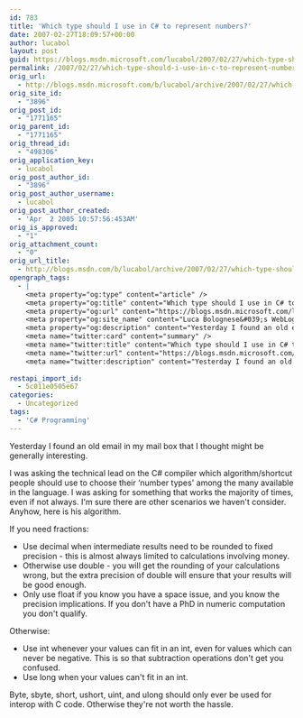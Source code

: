 ```yaml
---
id: 783
title: 'Which type should I use in C# to represent numbers?'
date: 2007-02-27T18:09:57+00:00
author: lucabol
layout: post
guid: https://blogs.msdn.microsoft.com/lucabol/2007/02/27/which-type-should-i-use-in-c-to-represent-numbers/
permalink: /2007/02/27/which-type-should-i-use-in-c-to-represent-numbers/
orig_url:
  - http://blogs.msdn.microsoft.com/b/lucabol/archive/2007/02/27/which-type-should-i-use-in-c-to-represent-numbers.aspx
orig_site_id:
  - "3896"
orig_post_id:
  - "1771165"
orig_parent_id:
  - "1771165"
orig_thread_id:
  - "498306"
orig_application_key:
  - lucabol
orig_post_author_id:
  - "3896"
orig_post_author_username:
  - lucabol
orig_post_author_created:
  - 'Apr  2 2005 10:57:56:453AM'
orig_is_approved:
  - "1"
orig_attachment_count:
  - "0"
orig_url_title:
  - http://blogs.msdn.com/b/lucabol/archive/2007/02/27/which-type-should-i-use-in-c-to-represent-numbers.aspx
opengraph_tags:
  - |
    <meta property="og:type" content="article" />
    <meta property="og:title" content="Which type should I use in C# to represent numbers?" />
    <meta property="og:url" content="https://blogs.msdn.microsoft.com/lucabol/2007/02/27/which-type-should-i-use-in-c-to-represent-numbers/" />
    <meta property="og:site_name" content="Luca Bolognese&#039;s WebLog" />
    <meta property="og:description" content="Yesterday I found an old email in my mail box that I thought might be generally interesting. I was asking&nbsp;the&nbsp;technical lead&nbsp;on the C# compiler which algorithm/shortcut people should use to choose their &#8216;number types' among the many available in the language. I was asking for something that works the majority of times, even if not..." />
    <meta name="twitter:card" content="summary" />
    <meta name="twitter:title" content="Which type should I use in C# to represent numbers?" />
    <meta name="twitter:url" content="https://blogs.msdn.microsoft.com/lucabol/2007/02/27/which-type-should-i-use-in-c-to-represent-numbers/" />
    <meta name="twitter:description" content="Yesterday I found an old email in my mail box that I thought might be generally interesting. I was asking&nbsp;the&nbsp;technical lead&nbsp;on the C# compiler which algorithm/shortcut people should use to choose their &#8216;number types' among the many available in the language. I was asking for something that works the majority of times, even if not..." />
    
restapi_import_id:
  - 5c011e0505e67
categories:
  - Uncategorized
tags:
  - 'C# Programming'
---
```

Yesterday I found an old email in my mail box that I thought might be generally interesting.

I was asking&nbsp;the&nbsp;technical lead&nbsp;on the C# compiler which algorithm/shortcut people should use to choose their &#8216;number types' among the many available in the language. I was asking for something that works the majority of times, even if not always. I'm sure there are other scenarios we haven't consider. Anyhow, here is his algorithm.

If you need fractions: 

  * Use decimal when intermediate results need to be rounded to fixed precision  - this is almost always limited to calculations involving money.
  * Otherwise use double  - you will get the rounding of your calculations wrong, but the extra precision of double will ensure that your results will be good enough.
  * Only use float if you know you have a space issue, and you know the precision implications. If you don't have a PhD in numeric computation you don't qualify.

Otherwise: 

  * Use int whenever your values can fit in an int, even for values which can never be negative. This is so that subtraction operations don't get you confused.
  * Use long when your values can't fit in an int.

Byte, sbyte, short, ushort, uint, and ulong should only ever be used for interop with C code. Otherwise they're not worth the hassle.